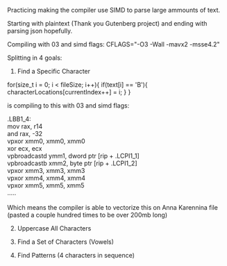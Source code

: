 Practicing making the compiler use SIMD to parse large ammounts of text.

Starting with plaintext (Thank you Gutenberg project) and ending with parsing json hopefully.

Compiling with 03 and simd flags: CFLAGS="-O3 -Wall -mavx2 -msse4.2"

Splitting in 4 goals:

1) Find a Specific Character

for(size_t i = 0; i < fileSize; i++){
    if(text[i] ==  'B'){
        characterLocations[currentIndex++] = i;
    }
}

is compiling to this with 03 and simd flags:

.LBB1_4:<br>
        mov     rax, r14<br>
        and     rax, -32<br>
        vpxor   xmm0, xmm0, xmm0<br>
        xor     ecx, ecx<br>
        vpbroadcastd    ymm1, dword ptr [rip + .LCPI1_1]<br>
        vpbroadcastb    xmm2, byte ptr [rip + .LCPI1_2]<br>
        vpxor   xmm3, xmm3, xmm3<br>
        vpxor   xmm4, xmm4, xmm4<br>
        vpxor   xmm5, xmm5, xmm5<br>
        .....<br>
<br>
Which means the compiler is able to vectorize this on Anna Karennina file (pasted a couple hundred times to be over 200mb long)


2) Uppercase All Characters

3) Find a Set of Characters (Vowels)

4) Find Patterns (4 characters in sequence)